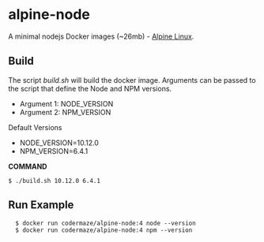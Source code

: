 # alpine-node

A minimal nodejs Docker images (~26mb) - [Alpine Linux](https://alpinelinux.org/).

Build
------

The script _build.sh_ will build the docker image. Arguments can be passed to the script that define the Node and NPM versions.

- Argument 1:  NODE_VERSION
- Argument 2:  NPM_VERSION

Default Versions

- NODE_VERSION=10.12.0
- NPM_VERSION=6.4.1

__COMMAND__
```
$ ./build.sh 10.12.0 6.4.1
```

Run Example
-------

```
  $ docker run codermaze/alpine-node:4 node --version
  $ docker run codermaze/alpine-node:4 npm --version
```
